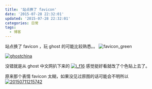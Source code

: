 ```yaml
---
title: '站点换了 favicon'
date: '2015-07-28 22:32:01'
updated: '2015-07-28 22:32:01'
categories: 日常
tags:
  - 博客
---
```



站点换了 favicon ，玩 ghost 的可能比较熟悉。。 ![favicon_green](https://img.prin.studio/images/2015/07/2015-07-28_06-29-38.png)

[![ghostchina](https://img.prin.studio/images/2015/07/2015-07-28_06-27-19.png)](https://img.prin.studio/images/2015/07/2015-07-28_06-27-19.png)

没错就是从 ghost 中文网扒下来的 [![i_f16](https://img.prin.studio/images/2015/05/2015-05-24_09-19-27.png)](https://img.prin.studio/images/2015/05/2015-05-24_09-19-27.png) 感觉挺好看就改了个色贴上去了。

原来那个表情 favicon 太糊，如果没见过原图的话可能会不明所以 [![20150711215742](https://img.prin.studio/images/2015/07/2015-07-11_13-57-54.jpg)](https://img.prin.studio/images/2015/07/2015-07-11_13-57-54.jpg)



